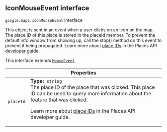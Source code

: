 <h2 id="IconMouseEvent"> IconMouseEvent interface </h2><p>
<code><span itemprop="path">google.maps</span>.<span itemprop="name">IconMouseEvent</span></code>
interface
</p><p>This object is sent in an event when a user clicks on an icon on the map. The place ID of this place is stored in the placeId member. To prevent the default info window from showing up, call the stop() method on this event to prevent it being propagated. Learn more about <a href="https://developers.google.com/places/place-id">place IDs</a> in the Places API developer guide.</p><p>This interface extends
<code><a href="https://github.com/amenadiel/google-maps-documentation/blob/master/docs/MouseEvent.md">MouseEvent</a></code>.
</p><div class="devsite-table-wrapper"><table class="properties responsive" summary="interface IconMouseEvent - Properties">
<thead>
<tr><th colspan="2">Properties</th>
</tr></thead>
<tbody>
<tr id="IconMouseEvent.placeId">
<td><code><span>placeId</span></code></td>
<td><div><strong>Type:</strong>&nbsp; <code>string</code></div>
<div class="desc">The place ID of the place that was clicked. This place ID can be used to query more information about the feature that was clicked. <p> Learn more about <a href="https://developers.google.com/places/place-id">place IDs</a> in the Places API developer guide.</p></div></td>
</tr>
</tbody>
</table></div>